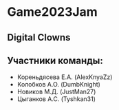 # Game2023Jam

## Digital Clowns

## Участники команды:
- Кореньдясева Е.А. (AlexKnyaZz)
- Колобков А.О. (DumbKnight)
- Новиков М.Д. (JustMan27)
- Цыганков А.С. (Tyshkan31)